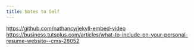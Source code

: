 ```yaml
---
title: Notes to Self
---
```


https://github.com/nathancy/jekyll-embed-video
https://business.tutsplus.com/articles/what-to-include-on-your-personal-resume-website--cms-28052
